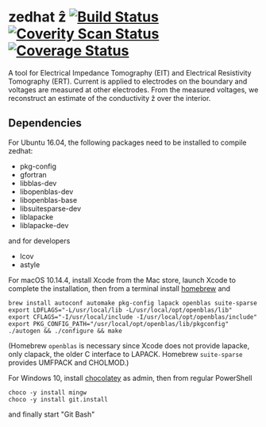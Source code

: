# zedhat ẑ  [![Build Status](https://travis-ci.org/boyle/zedhat.svg?branch=master)](https://travis-ci.org/boyle/zedhat) [![Coverity Scan Status](https://scan.coverity.com/projects/15229/badge.svg)](https://scan.coverity.com/projects/boyle-zedhat) [![Coverage Status](https://coveralls.io/repos/github/boyle/zedhat/badge.svg?branch=master)](https://coveralls.io/github/boyle/zedhat?branch=master)
A tool for Electrical Impedance Tomography (EIT) and Electrical Resistivity Tomography (ERT).
Current is applied to electrodes on the boundary and voltages are measured at other electrodes.
From the measured voltages, we reconstruct an estimate of the conductivity ẑ over the interior.

## Dependencies

For Ubuntu 16.04, the following packages need to be installed to compile zedhat:

 - pkg-config
 - gfortran
 - libblas-dev
 - libopenblas-dev
 - libopenblas-base
 - libsuitesparse-dev
 - liblapacke
 - liblapacke-dev

and for developers

 - lcov
 - astyle

For macOS 10.14.4, install Xcode from the Mac store, launch Xcode to complete the installation, then from a terminal install [homebrew](https://brew.sh) and
```
brew install autoconf automake pkg-config lapack openblas suite-sparse
export LDFLAGS="-L/usr/local/lib -L/usr/local/opt/openblas/lib"
export CFLAGS="-I/usr/local/include -I/usr/local/opt/openblas/include"
export PKG_CONFIG_PATH="/usr/local/opt/openblas/lib/pkgconfig"
./autogen && ./configure && make
```
(Homebrew `openblas` is necessary since Xcode does not provide lapacke, only
clapack, the older C interface to LAPACK.
Homebrew `suite-sparse` provides UMFPACK and CHOLMOD.)

 For Windows 10, install [chocolatey](https://chocolatey.org/install) as admin, then from regular PowerShell
 ```
 choco -y install mingw
 choco -y install git.install
 ```
 and finally start "Git Bash"
